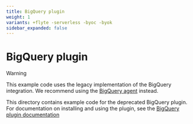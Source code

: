```yaml
---
title: BigQuery plugin
weight: 1
variants: +flyte -serverless -byoc -byok
sidebar_expanded: false
---
```


# BigQuery plugin

> [!WARNING]
> This example code uses the legacy implementation of the BigQuery integration. We recommend using the [BigQuery agent](https://docs.flyte.org/en/latest/flytesnacks/examples/bigquery_agent/index.html) instead.

This directory contains example code for the deprecated BigQuery plugin. For documentation on installing and using the plugin, see the [BigQuery plugin documentation](https://docs.flyte.org/en/latest/deprecated_integrations/bigquery_plugin/index.html)
